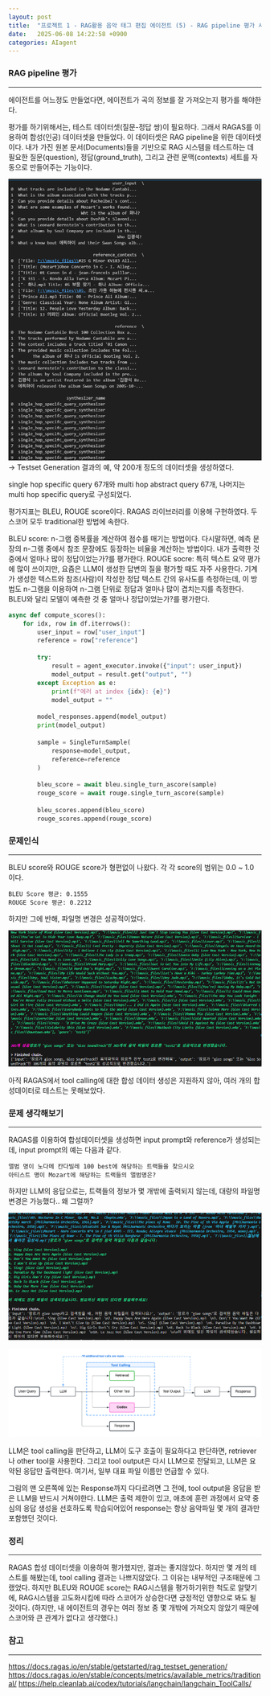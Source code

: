 ```yaml
---
layout: post
title:  "프로젝트 1 - RAG활용 음악 태그 편집 에이전트 (5) - RAG pipeline 평가 시도"
date:   2025-06-08 14:22:58 +0900
categories: AIagent
---
```



### RAG pipeline 평가
---

에이전트를 어느정도 만들었다면, 에이전트가 곡의 정보를 잘 가져오는지 평가를 해야한다.

평가를 하기위해서는, 테스트 데이터셋(질문-정답 쌍)이 필요하다. 그래서 RAGAS를 이용하여 합성(인공) 데이터셋을 만들었다. 이 데이터셋은 RAG pipeline을 위한 데이터셋이다. 내가 가진 원본 문서(Documents)들을 기반으로 RAG 시스템을 테스트하는 데 필요한 질문(question), 정답(ground_truth), 그리고 관련 문맥(contexts) 세트를 자동으로 만들어주는 기능이다. 

![](/assets/20250608203329.png)
-> Testset Generation 결과의 예, 약 200개 정도의 데이터셋을 생성하였다.

single hop specific query 67개와 multi hop abstract query 67개, 나머지는 multi hop specific query로 구성되었다. 

평가지표는 BLEU, ROUGE score이다. RAGAS 라이브러리를 이용해 구현하였다. 두 스코어 모두 traditional한 방법에 속한다. 

BLEU score: n-그램 중복률을 계산하여 점수를 매기는 방법이다. 다시말하면, 예측 문장의 n-그램 중에서 참조 문장에도 등장하는 비율을 계산하는 방법이다. 내가 출력한 것 중에서 얼마나 많이 정답이었는가?를 평가한다. 
ROUGE socre: 특히 텍스트 요약 평가에 많이 쓰이지만, 요즘은 LLM이 생성한 답변의 질을 평가할 때도 자주 사용한다. 기계가 생성한 텍스트와 참조(사람)이 작성한 정답 텍스트 간의 유사도를 측정하는데, 이 방법도 n-그램을 이용하여 n-그램 단위로 정답과 얼마나 많이 겹치는지를 측정한다. BLEU와 달리 모델이 예측한 것 중 얼마나 정답이었는가?를 평가한다. 

```python
async def compute_scores():
    for idx, row in df.iterrows():
        user_input = row["user_input"]
        reference = row["reference"]

        try:
            result = agent_executor.invoke({"input": user_input})
            model_output = result.get("output", "")
        except Exception as e:
            print(f"에러 at index {idx}: {e}")
            model_output = ""

        model_responses.append(model_output)
        print(model_output)
        
        sample = SingleTurnSample(
            response=model_output,
            reference=reference
        )

        bleu_score = await bleu.single_turn_ascore(sample)
        rouge_score = await rouge.single_turn_ascore(sample)

        bleu_scores.append(bleu_score)
        rouge_scores.append(rouge_score) 
```


### 문제인식
---

BLEU score와 ROUGE score가 형편없이 나왔다. 각 각 score의 범위는 0.0 ~ 1.0 이다.

```text
BLEU Score 평균: 0.1555
ROUGE Score 평균: 0.2212
```

하지만 그에 반해, 파일명 변경은 성공적이었다. 

![](/assets/20250610110035.png)

아직 RAGAS에서 tool calling에 대한 합성 데이터 생성은 지원하지 않아, 여러 개의 합성데이터로 테스트는 못해보았다. 


### 문제 생각해보기
---

RAGAS를 이용하여 합성데이터셋을 생성하면 input prompt와 reference가 생성되는데, input prompt의 예는 다음과 같다. 

```text
앨범 명이 노다메 칸다빌레 100 best에 해당하는 트랙들을 찾으시오
아티스트 명이 Mozart에 해당하는 트랙들의 앨범명은?
```

하지만 LLM의 응답으로는, 트랙들의 정보가 몇 개밖에 출력되지 않는데, 대량의 파일명 변경은 가능했다.. 왜 그럴까?

![](/assets/20250610112801.png)



![도구 호출을 사용하는 에이전트 RAG 앱의 일반적인 아키텍처](/assets/20250610111149.png)

LLM은 tool calling을 판단하고, LLM이 도구 호출이 필요하다고 판단하면, retriever나 other tool을 사용한다. 그리고 tool output은 다시 LLM으로 전달되고, LLM은 요약된 응답만 출력한다. 여기서, 일부 대표 파일 이름만 언급할 수 있다.

그림의 맨 오른쪽에 있는 Response까지 다다르려면 그 전에, tool output을 응답을 받은 LLM을 반드시 거쳐야한다. LLM은 출력 제한이 있고, 애초에 훈련 과정에서 요약 중심의 응답 생성을 선호하도록 학습되어있어 response는 항상 음악파일 몇 개의 결과만 포함했던 것이다. 

### 정리
---

RAGAS 합성 데이터셋을 이용하여 평가했지만, 결과는 좋지않았다. 하지만 몇 개의 테스트를 해봤는데, tool calling 결과는 나쁘지않았다. 그 이유는 내부적인 구조때문에 그랬었다. 하지만 BLEU와 ROUGE score는 RAG시스템을 평가하기위한 척도로 알맞기에, RAG시스템을 고도화시킴에 따라 스코어가 상승한다면 긍정적인 영향으로 봐도 될 것이다. (하지만, 내 에이전트의 경우는 여러 정보 중 몇 개밖에 가져오지 않았기 때문에 스코어와 큰 관계가 없다고 생각했다.)

### 참고
---

https://docs.ragas.io/en/stable/getstarted/rag_testset_generation/
https://docs.ragas.io/en/stable/concepts/metrics/available_metrics/traditional/
https://help.cleanlab.ai/codex/tutorials/langchain/langchain_ToolCalls/



<!-- 약술형으로 쓰기, 내 생각도 같이 쓰기(정보 뒤에 내 생각 쓰기) 어떤게 좋았고 어떤게 안 좋았는지 쓰기-->